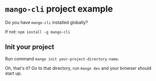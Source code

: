 `mango-cli` project example
===========================

Do you have `mango-cli` installed globally?

If not: `npm install -g mango-cli`

Init your project
-----------------

Run command `mango init your-project-directory-name`.

Oh, that's it? Go to that directory, run `mango dev` and your browser should start up.
